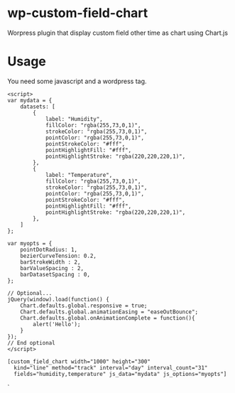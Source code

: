 wp-custom-field-chart
=====================

Worpress plugin that display custom field other time as chart using Chart.js

Usage
=====

You need some javascript and a wordpress tag.


    <script>
    var mydata = {
        datasets: [
            {
                label: "Humidity",
                fillColor: "rgba(255,73,0,1)",
                strokeColor: "rgba(255,73,0,1)",
                pointColor: "rgba(255,73,0,1)",
                pointStrokeColor: "#fff",
                pointHighlightFill: "#fff",
                pointHighlightStroke: "rgba(220,220,220,1)",
            },
            {
                label: "Temperature",
                fillColor: "rgba(255,73,0,1)",
                strokeColor: "rgba(255,73,0,1)",
                pointColor: "rgba(255,73,0,1)",
                pointStrokeColor: "#fff",
                pointHighlightFill: "#fff",
                pointHighlightStroke: "rgba(220,220,220,1)",
            },
        ]
    };
    
    var myopts = {
        pointDotRadius: 1,
        bezierCurveTension: 0.2,
        barStrokeWidth : 2,
        barValueSpacing : 2,
        barDatasetSpacing : 0,
    };
    
    // Optional...
    jQuery(window).load(function() {
        Chart.defaults.global.responsive = true;
        Chart.defaults.global.animationEasing = "easeOutBounce";
        Chart.defaults.global.onAnimationComplete = function(){
            alert('Hello');
        }
    });
    // End optional
    </script>
    
    [custom_field_chart width="1000" height="300"
      kind="line" method="track" interval="day" interval_count="31" 
      fields="humidity,temperature" js_data="mydata" js_options="myopts"]
  `
